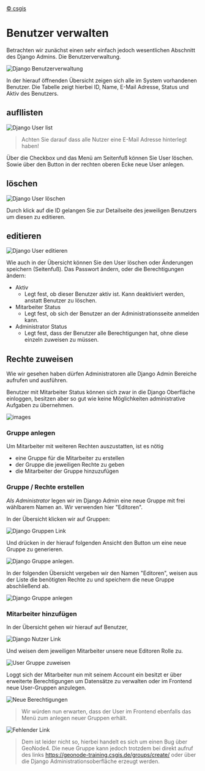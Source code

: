 <!-- the Menu -->
<link rel="stylesheet" media="all" href="../styles.css" />
<div id="logo"><a href="https://csgis.de">© csgis</a></div>
<div id="menu"></div>
<div id="jumpMenu"></div>
<script src="../menu.js"></script>
<script src="../jumpmenu.js"></script>
<!-- the Menu -->


# Benutzer verwalten

Betrachten wir zunächst einen sehr einfach jedoch wesentlichen Abschnitt des Django Admins. Die Benutzerverwaltung.

![Django Benutzerverwaltung](images/django-admin-user.jpeg)

In der hierauf öffnenden Übersicht zeigen sich alle im System vorhandenen Benutzer. Die Tabelle zeigt hierbei ID, Name, E-Mail Adresse, Status und Aktiv des Benutzers.

## aufllisten

![Django User list](images/django_admin_user_list.jpeg)

> Achten Sie darauf dass alle Nutzer eine E-Mail Adresse hinterlegt haben!

Über die Checkbox und das Menü am Seitenfuß können Sie User löschen. Sowie über den Button in der rechten oberen Ecke neue User anlegen.

## löschen
![Django User löschen](images/django_user_edit.jpeg)

Durch klick auf die ID gelangen Sie zur Detailseite des jeweiligen Benutzers um diesen zu editieren.

## editieren
![Django User editieren](images/django_edit_user.jpeg)

Wie auch in der Übersicht können Sie den User löschen oder Änderungen speichern (Seitenfuß). Das Passwort ändern, oder die Berechtigungen ändern:

- Aktiv
  - Legt fest, ob dieser Benutzer aktiv ist. Kann deaktiviert werden, anstatt Benutzer zu löschen.
- Mitarbeiter Status
  - Legt fest, ob sich der Benutzer an der Administrationsseite anmelden kann.
- Administrator Status
  - Legt fest, dass der Benutzer alle Berechtigungen hat, ohne diese einzeln zuweisen zu müssen.


##  Rechte zuweisen

Wie wir gesehen haben dürfen Administratoren alle Django Admin Bereiche aufrufen und ausführen.  

Benutzer mit Mitarbeiter Status können sich zwar in die Django Oberfläche einloggen, besitzen aber so gut wie keine Möglichkeiten administrative Aufgaben zu übernehmen.

![images](images/django-staff.jpeg)

### Gruppe anlegen

Um Mitarbeiter mit weiteren Rechten auszustatten, ist es nötig 

- eine Gruppe für die Mitarbeiter zu erstellen
- der Gruppe die jeweiligen Rechte zu geben
- die Mitarbeiter der Gruppe hinzuzufügen

### Gruppe / Rechte erstellen

*Als Administrator* legen wir im Django Admin eine neue Gruppe mit frei wählbarem Namen an. Wir verwenden hier "Editoren".

In der Übersicht klicken wir auf Gruppen:

![Django Gruppen Link](images/django_group_link.jpeg)

Und drücken in der hierauf folgenden Ansicht den Button um eine neue Gruppe zu generieren.

![Django Gruppe anlegen](images/django_add_group.jpeg).

In der folgenden Übersicht vergeben wir den Namen "Editoren", weisen aus der Liste die benötigten Rechte zu und speichern die neue Gruppe abschließend ab.

![Django Gruppe anlegen](images/django_admin_create_group.jpeg)

### Mitarbeiter hinzufügen

In der Übersicht gehen wir hierauf auf Benutzer,

![Django Nutzer Link](images/django_user_link.jpeg)

Und weisen dem jeweiligen Mitarbeiter unsere neue Editoren Rolle zu.

![User Gruppe zuweisen](images/add_group.jpeg)

Loggt sich der Mitarbeiter nun mit seinem Account ein besitzt er über erweiterte Berechtigungen um Datensätze zu verwalten oder im Frontend neue User-Gruppen anzulegen.

![Neue Berechtigungen](images/django-new-groups-added.jpeg)

> Wir würden nun erwarten, dass der User im Frontend ebenfalls das Menü zum anlegen neuer Gruppen erhält. 

![Fehlender Link](images/missing_group_link.jpeg)

> Dem ist leider nicht so, hierbei handelt es sich um einen Bug über GeoNode4. Die neue Gruppe kann jedoch trotzdem bei direkt aufruf des links https://geonode-training.csgis.de/groups/create/ oder über die Django Administrationsoberfläche erzeugt werden.


